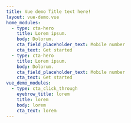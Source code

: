 ```yaml
---
title: Vue demo Title text here!
layout: vue-demo.vue
home_modules:
  - type: cta-hero
    title: Lorem ipsum.
    body: Dolorum.
    cta_field_placeholder_text: Mobile number
    cta_text: Get started
  - type: cta-hero
    title: Lorem ipsum.
    body: Dolorum.
    cta_field_placeholder_text: Mobile number
    cta_text: Get started
vue_demo_modules:
  - type: cta_click_through
    eyebrow_title: lorem
    title: lorem
    body: lorem
    cta_text: lorem
---
```

